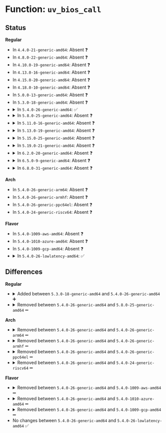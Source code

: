 # Function: <code>uv_bios_call</code>

## Status
<b>Regular</b>
<ul>
<li>
In <code>4.4.0-21-generic-amd64</code>: Absent ❓
</li>
<li>
In <code>4.8.0-22-generic-amd64</code>: Absent ❓
</li>
<li>
In <code>4.10.0-19-generic-amd64</code>: Absent ❓
</li>
<li>
In <code>4.13.0-16-generic-amd64</code>: Absent ❓
</li>
<li>
In <code>4.15.0-20-generic-amd64</code>: Absent ❓
</li>
<li>
In <code>4.18.0-10-generic-amd64</code>: Absent ❓
</li>
<li>
In <code>5.0.0-13-generic-amd64</code>: Absent ❓
</li>
<li>
In <code>5.3.0-18-generic-amd64</code>: Absent ❓
</li>
<li>
<details>
<summary>In <code>5.4.0-26-generic-amd64</code>: ✅</summary>

```c
s64 uv_bios_call(enum uv_bios_cmd which, u64 a1, u64 a2, u64 a3, u64 a4, u64 a5)
```

```json
{
  "name": "uv_bios_call",
  "collision_type": "Unique Global",
  "inline_type": "No",
  "funcs": [
    {
      "addr": 18446744071579467792,
      "name": "uv_bios_call",
      "external": true,
      "loc": "arch/x86/platform/uv/bios_uv.c:45",
      "file": "arch/x86/platform/uv/bios_uv.c",
      "inline": "seen, unknown",
      "caller_inline": [],
      "caller_func": [
        "arch/x86/platform/uv/bios_uv.c:uv_bios_set_legacy_vga_target",
        "arch/x86/platform/uv/bios_uv.c:uv_bios_freq_base"
      ]
    }
  ],
  "symbols": [
    {
      "addr": 18446744071579467792,
      "name": "uv_bios_call",
      "section": ".text",
      "bind": "STB_GLOBAL",
      "size": 123
    }
  ]
}
```
</details>
</li>
<li>
<details>
<summary>In <code>5.8.0-25-generic-amd64</code>: Absent ❓</summary>

```json
{
  "name": "uv_bios_call",
  "collision_type": "Unique Static",
  "inline_type": "Full",
  "funcs": [
    {
      "addr": 18446744071579490777,
      "name": "uv_bios_call",
      "external": false,
      "loc": "arch/x86/platform/uv/bios_uv.c:48",
      "file": "arch/x86/platform/uv/bios_uv.c",
      "inline": "not declared, inlined",
      "caller_inline": [
        "arch/x86/platform/uv/bios_uv.c:uv_bios_set_legacy_vga_target",
        "arch/x86/platform/uv/bios_uv.c:uv_bios_freq_base"
      ],
      "caller_func": []
    }
  ],
  "symbols": []
}
```
</details>
</li>
<li>
<details>
<summary>In <code>5.11.0-16-generic-amd64</code>: Absent ❓</summary>

```json
{
  "name": "uv_bios_call",
  "collision_type": "Unique Static",
  "inline_type": "Full",
  "funcs": [
    {
      "addr": 18446744071579471930,
      "name": "uv_bios_call",
      "external": false,
      "loc": "arch/x86/platform/uv/bios_uv.c:40",
      "file": "arch/x86/platform/uv/bios_uv.c",
      "inline": "not declared, inlined",
      "caller_inline": [
        "arch/x86/platform/uv/bios_uv.c:uv_bios_get_pci_topology",
        "arch/x86/platform/uv/bios_uv.c:uv_bios_get_geoinfo",
        "arch/x86/platform/uv/bios_uv.c:uv_bios_enum_ports",
        "arch/x86/platform/uv/bios_uv.c:uv_bios_enum_objs",
        "arch/x86/platform/uv/bios_uv.c:uv_bios_obj_count",
        "arch/x86/platform/uv/bios_uv.c:uv_bios_install_heap",
        "arch/x86/platform/uv/bios_uv.c:uv_bios_get_heapsize",
        "arch/x86/platform/uv/bios_uv.c:uv_bios_get_master_nasid",
        "arch/x86/platform/uv/bios_uv.c:uv_bios_set_legacy_vga_target",
        "arch/x86/platform/uv/bios_uv.c:uv_bios_freq_base"
      ],
      "caller_func": []
    }
  ],
  "symbols": []
}
```
</details>
</li>
<li>
<details>
<summary>In <code>5.13.0-19-generic-amd64</code>: Absent ❓</summary>

```json
{
  "name": "uv_bios_call",
  "collision_type": "Unique Static",
  "inline_type": "Full",
  "funcs": [
    {
      "addr": 18446744071579474010,
      "name": "uv_bios_call",
      "external": false,
      "loc": "arch/x86/platform/uv/bios_uv.c:40",
      "file": "arch/x86/platform/uv/bios_uv.c",
      "inline": "not declared, inlined",
      "caller_inline": [
        "arch/x86/platform/uv/bios_uv.c:uv_bios_get_pci_topology",
        "arch/x86/platform/uv/bios_uv.c:uv_bios_get_geoinfo",
        "arch/x86/platform/uv/bios_uv.c:uv_bios_enum_ports",
        "arch/x86/platform/uv/bios_uv.c:uv_bios_enum_objs",
        "arch/x86/platform/uv/bios_uv.c:uv_bios_obj_count",
        "arch/x86/platform/uv/bios_uv.c:uv_bios_install_heap",
        "arch/x86/platform/uv/bios_uv.c:uv_bios_get_heapsize",
        "arch/x86/platform/uv/bios_uv.c:uv_bios_get_master_nasid",
        "arch/x86/platform/uv/bios_uv.c:uv_bios_set_legacy_vga_target",
        "arch/x86/platform/uv/bios_uv.c:uv_bios_freq_base"
      ],
      "caller_func": []
    }
  ],
  "symbols": []
}
```
</details>
</li>
<li>
<details>
<summary>In <code>5.15.0-25-generic-amd64</code>: Absent ❓</summary>

```json
{
  "name": "uv_bios_call",
  "collision_type": "Unique Static",
  "inline_type": "Full",
  "funcs": [
    {
      "addr": 18446744071579539578,
      "name": "uv_bios_call",
      "external": false,
      "loc": "arch/x86/platform/uv/bios_uv.c:40",
      "file": "arch/x86/platform/uv/bios_uv.c",
      "inline": "not declared, inlined",
      "caller_inline": [
        "arch/x86/platform/uv/bios_uv.c:uv_bios_get_pci_topology",
        "arch/x86/platform/uv/bios_uv.c:uv_bios_get_geoinfo",
        "arch/x86/platform/uv/bios_uv.c:uv_bios_enum_ports",
        "arch/x86/platform/uv/bios_uv.c:uv_bios_enum_objs",
        "arch/x86/platform/uv/bios_uv.c:uv_bios_obj_count",
        "arch/x86/platform/uv/bios_uv.c:uv_bios_install_heap",
        "arch/x86/platform/uv/bios_uv.c:uv_bios_get_heapsize",
        "arch/x86/platform/uv/bios_uv.c:uv_bios_get_master_nasid",
        "arch/x86/platform/uv/bios_uv.c:uv_bios_set_legacy_vga_target",
        "arch/x86/platform/uv/bios_uv.c:uv_bios_freq_base"
      ],
      "caller_func": []
    }
  ],
  "symbols": []
}
```
</details>
</li>
<li>
<details>
<summary>In <code>5.19.0-21-generic-amd64</code>: Absent ❓</summary>

```json
{
  "name": "uv_bios_call",
  "collision_type": "Unique Static",
  "inline_type": "Full",
  "funcs": [
    {
      "addr": 18446744071579627897,
      "name": "uv_bios_call",
      "external": false,
      "loc": "arch/x86/platform/uv/bios_uv.c:40",
      "file": "arch/x86/platform/uv/bios_uv.c",
      "inline": "not declared, inlined",
      "caller_inline": [
        "arch/x86/platform/uv/bios_uv.c:uv_bios_get_pci_topology",
        "arch/x86/platform/uv/bios_uv.c:uv_bios_get_geoinfo",
        "arch/x86/platform/uv/bios_uv.c:uv_bios_enum_ports",
        "arch/x86/platform/uv/bios_uv.c:uv_bios_enum_objs",
        "arch/x86/platform/uv/bios_uv.c:uv_bios_obj_count",
        "arch/x86/platform/uv/bios_uv.c:uv_bios_install_heap",
        "arch/x86/platform/uv/bios_uv.c:uv_bios_get_heapsize",
        "arch/x86/platform/uv/bios_uv.c:uv_bios_get_master_nasid",
        "arch/x86/platform/uv/bios_uv.c:uv_bios_set_legacy_vga_target",
        "arch/x86/platform/uv/bios_uv.c:uv_bios_freq_base"
      ],
      "caller_func": []
    }
  ],
  "symbols": []
}
```
</details>
</li>
<li>
<details>
<summary>In <code>6.2.0-20-generic-amd64</code>: Absent ❓</summary>

```json
{
  "name": "uv_bios_call",
  "collision_type": "Unique Static",
  "inline_type": "Full",
  "funcs": [
    {
      "addr": 18446744071579741881,
      "name": "uv_bios_call",
      "external": false,
      "loc": "arch/x86/platform/uv/bios_uv.c:40",
      "file": "arch/x86/platform/uv/bios_uv.c",
      "inline": "not declared, inlined",
      "caller_inline": [
        "arch/x86/platform/uv/bios_uv.c:uv_bios_get_pci_topology",
        "arch/x86/platform/uv/bios_uv.c:uv_bios_get_geoinfo",
        "arch/x86/platform/uv/bios_uv.c:uv_bios_enum_ports",
        "arch/x86/platform/uv/bios_uv.c:uv_bios_enum_objs",
        "arch/x86/platform/uv/bios_uv.c:uv_bios_obj_count",
        "arch/x86/platform/uv/bios_uv.c:uv_bios_install_heap",
        "arch/x86/platform/uv/bios_uv.c:uv_bios_get_heapsize",
        "arch/x86/platform/uv/bios_uv.c:uv_bios_get_master_nasid",
        "arch/x86/platform/uv/bios_uv.c:uv_bios_set_legacy_vga_target",
        "arch/x86/platform/uv/bios_uv.c:uv_bios_freq_base"
      ],
      "caller_func": []
    }
  ],
  "symbols": []
}
```
</details>
</li>
<li>
<details>
<summary>In <code>6.5.0-9-generic-amd64</code>: Absent ❓</summary>

```json
{
  "name": "uv_bios_call",
  "collision_type": "Unique Static",
  "inline_type": "Full",
  "funcs": [
    {
      "addr": 18446744071579788361,
      "name": "uv_bios_call",
      "external": false,
      "loc": "arch/x86/platform/uv/bios_uv.c:40",
      "file": "arch/x86/platform/uv/bios_uv.c",
      "inline": "not declared, inlined",
      "caller_inline": [
        "arch/x86/platform/uv/bios_uv.c:uv_bios_get_pci_topology",
        "arch/x86/platform/uv/bios_uv.c:uv_bios_get_geoinfo",
        "arch/x86/platform/uv/bios_uv.c:uv_bios_enum_ports",
        "arch/x86/platform/uv/bios_uv.c:uv_bios_enum_objs",
        "arch/x86/platform/uv/bios_uv.c:uv_bios_obj_count",
        "arch/x86/platform/uv/bios_uv.c:uv_bios_install_heap",
        "arch/x86/platform/uv/bios_uv.c:uv_bios_get_heapsize",
        "arch/x86/platform/uv/bios_uv.c:uv_bios_get_master_nasid",
        "arch/x86/platform/uv/bios_uv.c:uv_bios_set_legacy_vga_target",
        "arch/x86/platform/uv/bios_uv.c:uv_bios_freq_base"
      ],
      "caller_func": []
    }
  ],
  "symbols": []
}
```
</details>
</li>
<li>
<details>
<summary>In <code>6.8.0-31-generic-amd64</code>: Absent ❓</summary>

```json
{
  "name": "uv_bios_call",
  "collision_type": "Unique Static",
  "inline_type": "Full",
  "funcs": [
    {
      "addr": 18446744071579822025,
      "name": "uv_bios_call",
      "external": false,
      "loc": "arch/x86/platform/uv/bios_uv.c:40",
      "file": "arch/x86/platform/uv/bios_uv.c",
      "inline": "not declared, inlined",
      "caller_inline": [
        "arch/x86/platform/uv/bios_uv.c:uv_bios_get_pci_topology",
        "arch/x86/platform/uv/bios_uv.c:uv_bios_get_geoinfo",
        "arch/x86/platform/uv/bios_uv.c:uv_bios_enum_ports",
        "arch/x86/platform/uv/bios_uv.c:uv_bios_enum_objs",
        "arch/x86/platform/uv/bios_uv.c:uv_bios_obj_count",
        "arch/x86/platform/uv/bios_uv.c:uv_bios_install_heap",
        "arch/x86/platform/uv/bios_uv.c:uv_bios_get_heapsize",
        "arch/x86/platform/uv/bios_uv.c:uv_bios_get_master_nasid",
        "arch/x86/platform/uv/bios_uv.c:uv_bios_set_legacy_vga_target",
        "arch/x86/platform/uv/bios_uv.c:uv_bios_freq_base"
      ],
      "caller_func": []
    }
  ],
  "symbols": []
}
```
</details>
</li>
</ul>
<b>Arch</b>
<ul>
<li>
In <code>5.4.0-26-generic-arm64</code>: Absent ❓
</li>
<li>
In <code>5.4.0-26-generic-armhf</code>: Absent ❓
</li>
<li>
In <code>5.4.0-26-generic-ppc64el</code>: Absent ❓
</li>
<li>
In <code>5.4.0-24-generic-riscv64</code>: Absent ❓
</li>
</ul>
<b>Flavor</b>
<ul>
<li>
In <code>5.4.0-1009-aws-amd64</code>: Absent ❓
</li>
<li>
In <code>5.4.0-1010-azure-amd64</code>: Absent ❓
</li>
<li>
In <code>5.4.0-1009-gcp-amd64</code>: Absent ❓
</li>
<li>
<details>
<summary>In <code>5.4.0-26-lowlatency-amd64</code>: ✅</summary>

```c
s64 uv_bios_call(enum uv_bios_cmd which, u64 a1, u64 a2, u64 a3, u64 a4, u64 a5)
```

```json
{
  "name": "uv_bios_call",
  "collision_type": "Unique Global",
  "inline_type": "No",
  "funcs": [
    {
      "addr": 18446744071579473120,
      "name": "uv_bios_call",
      "external": true,
      "loc": "arch/x86/platform/uv/bios_uv.c:45",
      "file": "arch/x86/platform/uv/bios_uv.c",
      "inline": "seen, unknown",
      "caller_inline": [],
      "caller_func": [
        "arch/x86/platform/uv/bios_uv.c:uv_bios_set_legacy_vga_target",
        "arch/x86/platform/uv/bios_uv.c:uv_bios_freq_base"
      ]
    }
  ],
  "symbols": [
    {
      "addr": 18446744071579473120,
      "name": "uv_bios_call",
      "section": ".text",
      "bind": "STB_GLOBAL",
      "size": 123
    }
  ]
}
```
</details>
</li>
</ul>

## Differences
<b>Regular</b>
<ul>
<li>
<details>
<summary>Added between <code>5.3.0-18-generic-amd64</code> and <code>5.4.0-26-generic-amd64</code> ➕</summary>

```c
s64 uv_bios_call(enum uv_bios_cmd which, u64 a1, u64 a2, u64 a3, u64 a4, u64 a5)
```
</details>
</li>
<li>
<details>
<summary>Removed between <code>5.4.0-26-generic-amd64</code> and <code>5.8.0-25-generic-amd64</code> ➖</summary>

```c
s64 uv_bios_call(enum uv_bios_cmd which, u64 a1, u64 a2, u64 a3, u64 a4, u64 a5)
```
</details>
</li>
</ul>
<b>Arch</b>
<ul>
<li>
<details>
<summary>Removed between <code>5.4.0-26-generic-amd64</code> and <code>5.4.0-26-generic-arm64</code> ➖</summary>

```c
s64 uv_bios_call(enum uv_bios_cmd which, u64 a1, u64 a2, u64 a3, u64 a4, u64 a5)
```
</details>
</li>
<li>
<details>
<summary>Removed between <code>5.4.0-26-generic-amd64</code> and <code>5.4.0-26-generic-armhf</code> ➖</summary>

```c
s64 uv_bios_call(enum uv_bios_cmd which, u64 a1, u64 a2, u64 a3, u64 a4, u64 a5)
```
</details>
</li>
<li>
<details>
<summary>Removed between <code>5.4.0-26-generic-amd64</code> and <code>5.4.0-26-generic-ppc64el</code> ➖</summary>

```c
s64 uv_bios_call(enum uv_bios_cmd which, u64 a1, u64 a2, u64 a3, u64 a4, u64 a5)
```
</details>
</li>
<li>
<details>
<summary>Removed between <code>5.4.0-26-generic-amd64</code> and <code>5.4.0-24-generic-riscv64</code> ➖</summary>

```c
s64 uv_bios_call(enum uv_bios_cmd which, u64 a1, u64 a2, u64 a3, u64 a4, u64 a5)
```
</details>
</li>
</ul>
<b>Flavor</b>
<ul>
<li>
<details>
<summary>Removed between <code>5.4.0-26-generic-amd64</code> and <code>5.4.0-1009-aws-amd64</code> ➖</summary>

```c
s64 uv_bios_call(enum uv_bios_cmd which, u64 a1, u64 a2, u64 a3, u64 a4, u64 a5)
```
</details>
</li>
<li>
<details>
<summary>Removed between <code>5.4.0-26-generic-amd64</code> and <code>5.4.0-1010-azure-amd64</code> ➖</summary>

```c
s64 uv_bios_call(enum uv_bios_cmd which, u64 a1, u64 a2, u64 a3, u64 a4, u64 a5)
```
</details>
</li>
<li>
<details>
<summary>Removed between <code>5.4.0-26-generic-amd64</code> and <code>5.4.0-1009-gcp-amd64</code> ➖</summary>

```c
s64 uv_bios_call(enum uv_bios_cmd which, u64 a1, u64 a2, u64 a3, u64 a4, u64 a5)
```
</details>
</li>
<li>
No changes between <code>5.4.0-26-generic-amd64</code> and <code>5.4.0-26-lowlatency-amd64</code> ✅
</li>
</ul>
